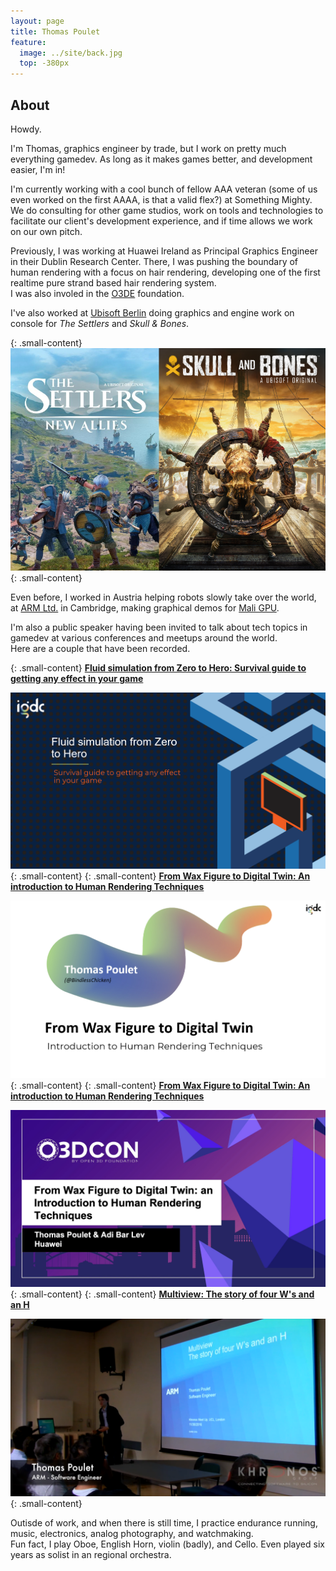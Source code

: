 ```yaml
---
layout: page
title: Thomas Poulet
feature:
  image: ../site/back.jpg
  top: -380px
---
```

## About

Howdy.

I'm Thomas, graphics engineer by trade, but I work on pretty much everything gamedev. As long as it makes games better, and development easier, I'm in!

I'm currently working with a cool bunch of fellow AAA veteran (some of us even worked on the first AAAA, is that a valid flex?) at Something Mighty.  
We do consulting for other game studios, work on tools and technologies to facilitate our client's development experience, and if time allows we work on our own pitch.

Previously, I was working at Huawei Ireland as Principal Graphics Engineer in their Dublin Research Center. There, I was pushing the boundary of human rendering with a focus on hair rendering, developing one of the first realtime pure strand based hair rendering system.  
I was also involed in the [O3DE](https://o3de.org/) foundation.

I've also worked at [Ubisoft Berlin](https://www.ubisoft.com/en-US/studio/berlin.aspx) doing graphics and engine work on console for *The Settlers* and *Skull & Bones*.

{: .small-content}
![Games Ubisoft](../assets/site/about/ubi-games.png)
{: .small-content}

Even before, I worked in Austria helping robots slowly take over the world, at [ARM Ltd.](https://www.arm.com/) in Cambridge, making graphical demos for [Mali GPU](http://malideveloper.arm.com/).

I'm also a public speaker having been invited to talk about tech topics in gamedev at various conferences and meetups around the world.  
Here are a couple that have been recorded.

{: .small-content}
[**Fluid simulation from Zero to Hero: Survival guide to getting any effect in your game**](https://youtu.be/bMnhI0_x6LE)

![IGDC 2023](../assets/site/about/igdc-2023.png)
{: .small-content}
{: .small-content}
[**From Wax Figure to Digital Twin: An introduction to Human Rendering Techniques**](https://youtu.be/mrEm-jPvowU)

![IGDC 2022](../assets/site/about/igdc-2022.png)
{: .small-content}
{: .small-content}
[**From Wax Figure to Digital Twin: An introduction to Human Rendering Techniques**](https://youtu.be/4I4bRuoK2KU)

![O3DCon](../assets/site/about/o3dcon-2022.png)
{: .small-content}
{: .small-content}
[**Multiview: The story of four W's and an H**](https://youtu.be/GpSCyCnVJe8?t=3105)

![ARM Multiview](../assets/site/about/arm-2016.png)
{: .small-content}

Outisde of work, and when there is still time, I practice endurance running, music, electronics, analog photography, and watchmaking.  
Fun fact, I play Oboe, English Horn, violin (badly), and Cello. Even played six years as solist in an regional orchestra.
